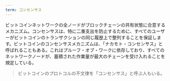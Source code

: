 ```yaml
---
term: コンセンサス
---
```

ビットコインネットワークの全ノードがブロックチェーンの共有状態に合意するメカニズム。コンセンサスは、特に二重支出を防止するために、すべてのユーザーがビットコインのトランザクションの同じ履歴上で整列することを保証します。ビットコインのコンセンサスメカニズムは、「ナカモト・コンセンサス」と呼ばれることもある。これはプルーフ・オブ・ワークに依存しており、すべてのネットワークノードが、蓄積された作業量が最大のチェーンを受け入れることを規定している。

> ビットコインのプロトコルの不文律を「コンセンサス」と呼ぶ人もいる。